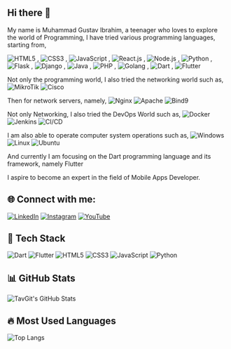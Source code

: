 ## Hi there 👋

My name is Muhammad Gustav Ibrahim, a teenager who loves to explore the world of Programming,
I have tried various programming languages, starting from,

![HTML5](https://img.shields.io/badge/HTML5-E34F26?style=for-the-badge&logo=html5&logoColor=white) , ![CSS3](https://img.shields.io/badge/CSS3-1572B6?style=for-the-badge&logo=css3&logoColor=white)  , ![JavaScript](https://img.shields.io/badge/JavaScript-F7DF1E?style=for-the-badge&logo=javascript&logoColor=black) , ![React.js](https://img.shields.io/badge/React.Js-61DAFB?style=for-the-badge&logo=react&logoColor=black) , ![Node.js](https://img.shields.io/badge/Node.Js-339933?style=for-the-badge&logo=node.js&logoColor=white) , ![Python](https://img.shields.io/badge/Python-3776AB?style=for-the-badge&logo=python&logoColor=white) , ![Flask](https://img.shields.io/badge/Flask-000000?style=for-the-badge&logo=flask&logoColor=white) , ![Django](https://img.shields.io/badge/Django-092E20?style=for-the-badge&logo=django&logoColor=white) , ![Java](https://img.shields.io/badge/Java-007396?style=for-the-badge&logo=java&logoColor=white) , ![PHP](https://img.shields.io/badge/PHP-777BB4?style=for-the-badge&logo=php&logoColor=white) , ![Golang](https://img.shields.io/badge/Go-00ADD8?style=for-the-badge&logo=go&logoColor=white) , ![Dart](https://img.shields.io/badge/Dart-0175C2?style=for-the-badge&logo=dart&logoColor=white) , ![Flutter](https://img.shields.io/badge/Flutter-02569B?style=for-the-badge&logo=flutter&logoColor=white)        


Not only the programming world, I also tried the networking world such as,
![MikroTik](https://img.shields.io/badge/MikroTik-D9252A?style=for-the-badge&logo=mikrotik&logoColor=white)
![Cisco](https://img.shields.io/badge/Cisco-1BA0D7?style=for-the-badge&logo=cisco&logoColor=white)   


Then for network servers, namely,
![Nginx](https://img.shields.io/badge/Nginx-009639?style=for-the-badge&logo=nginx&logoColor=white)
![Apache](https://img.shields.io/badge/Apache-D22128?style=for-the-badge&logo=apache&logoColor=white)
![Bind9](https://img.shields.io/badge/Bind9-FF6F00?style=for-the-badge&logo=bind9&logoColor=white)  


Not only Networking, I also tried the DevOps World such as, 
![Docker](https://img.shields.io/badge/Docker-2496ED?style=for-the-badge&logo=docker&logoColor=white) 
![Jenkins](https://img.shields.io/badge/Jenkins-D24939?style=for-the-badge&logo=jenkins&logoColor=white) 
![CI/CD](https://img.shields.io/badge/CI/CD-430098?style=for-the-badge&logo=githubactions&logoColor=white)  


I am also able to operate computer system operations such as, 
![Windows](https://img.shields.io/badge/Windows-0078D6?style=for-the-badge&logo=windows&logoColor=white) 
![Linux](https://img.shields.io/badge/Linux-FCC624?style=for-the-badge&logo=linux&logoColor=black) 
![Ubuntu](https://img.shields.io/badge/Ubuntu-E95420?style=for-the-badge&logo=ubuntu&logoColor=white)


And currently I am focusing on the Dart programming language and its framework, namely Flutter


I aspire to become an expert in the field of Mobile Apps Developer.

## 🌐 Connect with me:

[![LinkedIn](https://img.shields.io/badge/LinkedIn-0077B5?style=for-the-badge&logo=linkedin&logoColor=white)](https://www.linkedin.com/in/muhammad-gustav-ibrahim-7a2a01293/)
[![Instagram](https://img.shields.io/badge/Instagram-E4405F?style=for-the-badge&logo=instagram&logoColor=white)](https://www.instagram.com/mhmmdgustavibrm_tech/)
[![YouTube](https://img.shields.io/badge/YouTube-FF0000?style=for-the-badge&logo=youtube&logoColor=white)](https://www.youtube.com/@GustavIbrahim)



## 🚀 Tech Stack
![Dart](https://img.shields.io/badge/Dart-0175C2?style=for-the-badge&logo=dart&logoColor=white)
![Flutter](https://img.shields.io/badge/Flutter-02569B?style=for-the-badge&logo=flutter&logoColor=white)
![HTML5](https://img.shields.io/badge/HTML5-E34F26?style=for-the-badge&logo=html5&logoColor=white)
![CSS3](https://img.shields.io/badge/CSS3-1572B6?style=for-the-badge&logo=css3&logoColor=white)
![JavaScript](https://img.shields.io/badge/JavaScript-F7DF1E?style=for-the-badge&logo=javascript&logoColor=black)
![Python](https://img.shields.io/badge/Python-3776AB?style=for-the-badge&logo=python&logoColor=white)

## 📊 GitHub Stats
![TavGit's GitHub Stats](https://github-readme-stats.vercel.app/api?username=TavGit&show_icons=true&theme=tokyonight)


## 🔥 Most Used Languages
![Top Langs](https://github-readme-stats.vercel.app/api/top-langs/?username=TavGit&layout=compact&hide=php,c,cpp,java,typescript&theme=tokyonight)


